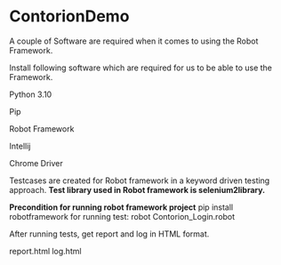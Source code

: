 ﻿# ContorionDemo
A couple of Software are required when it comes to using the Robot Framework.

Install following software  which are required for us to be able to use the Framework.

Python 3.10

Pip

Robot Framework

Intellij

Chrome Driver

Testcases are created for Robot framework in a keyword driven testing approach.
**Test library used in Robot framework is  selenium2library.**

**Precondition for running robot framework project**
pip install robotframework
for running test:
    robot Contorion_Login.robot

After running tests, get report and log in HTML format.

report.html
log.html
